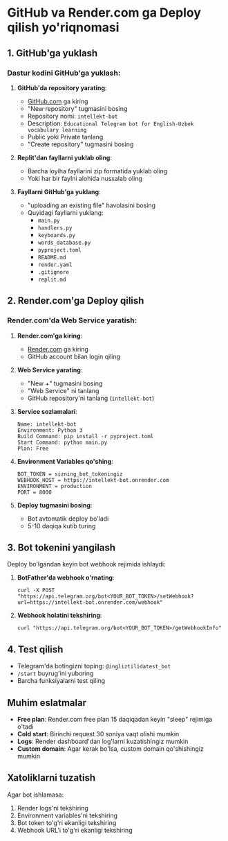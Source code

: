 # GitHub va Render.com ga Deploy qilish yo'riqnomasi

## 1. GitHub'ga yuklash

### Dastur kodini GitHub'ga yuklash:

1. **GitHub'da repository yarating**:
   - [GitHub.com](https://github.com) ga kiring
   - "New repository" tugmasini bosing
   - Repository nomi: `intellekt-bot`
   - Description: `Educational Telegram bot for English-Uzbek vocabulary learning`
   - Public yoki Private tanlang
   - "Create repository" tugmasini bosing

2. **Replit'dan fayllarni yuklab oling**:
   - Barcha loyiha fayllarini zip formatida yuklab oling
   - Yoki har bir faylni alohida nusxalab oling

3. **Fayllarni GitHub'ga yuklang**:
   - "uploading an existing file" havolasini bosing  
   - Quyidagi fayllarni yuklang:
     - `main.py`
     - `handlers.py` 
     - `keyboards.py`
     - `words_database.py`
     - `pyproject.toml`
     - `README.md`
     - `render.yaml`
     - `.gitignore`
     - `replit.md`

## 2. Render.com'ga Deploy qilish

### Render.com'da Web Service yaratish:

1. **Render.com'ga kiring**:
   - [Render.com](https://render.com) ga kiring
   - GitHub account bilan login qiling

2. **Web Service yarating**:
   - "New +" tugmasini bosing
   - "Web Service" ni tanlang
   - GitHub repository'ni tanlang (`intellekt-bot`)

3. **Service sozlamalari**:
   ```
   Name: intellekt-bot
   Environment: Python 3
   Build Command: pip install -r pyproject.toml
   Start Command: python main.py
   Plan: Free
   ```

4. **Environment Variables qo'shing**:
   ```
   BOT_TOKEN = sizning_bot_tokeningiz
   WEBHOOK_HOST = https://intellekt-bot.onrender.com
   ENVIRONMENT = production
   PORT = 8000
   ```

5. **Deploy tugmasini bosing**:
   - Bot avtomatik deploy bo'ladi
   - 5-10 daqiqa kutib turing

## 3. Bot tokenini yangilash

Deploy bo'lgandan keyin bot webhook rejimida ishlaydi:

1. **BotFather'da webhook o'rnating**:
   ```
   curl -X POST "https://api.telegram.org/bot<YOUR_BOT_TOKEN>/setWebhook?url=https://intellekt-bot.onrender.com/webhook"
   ```

2. **Webhook holatini tekshiring**:
   ```
   curl "https://api.telegram.org/bot<YOUR_BOT_TOKEN>/getWebhookInfo"
   ```

## 4. Test qilish

- Telegram'da botingizni toping: `@ingliztilidatest_bot`
- `/start` buyrug'ini yuboring
- Barcha funksiyalarni test qiling

## Muhim eslatmalar

- **Free plan**: Render.com free plan 15 daqiqadan keyin "sleep" rejimiga o'tadi
- **Cold start**: Birinchi request 30 soniya vaqt olishi mumkin  
- **Logs**: Render dashboard'dan log'larni kuzatishingiz mumkin
- **Custom domain**: Agar kerak bo'lsa, custom domain qo'shishingiz mumkin

## Xatoliklarni tuzatish

Agar bot ishlamasa:
1. Render logs'ni tekshiring
2. Environment variables'ni tekshiring  
3. Bot token to'g'ri ekanligi tekshiring
4. Webhook URL'i to'g'ri ekanligi tekshiring